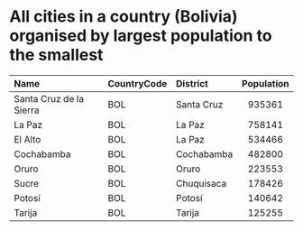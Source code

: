 # All cities in a country (Bolivia) organised by largest population to the smallest

| Name | CountryCode | District | Population |
| :--- | :--- | :--- | :---: |
|Santa Cruz de la Sierra|BOL|Santa Cruz|935361|
|La Paz|BOL|La Paz|758141|
|El Alto|BOL|La Paz|534466|
|Cochabamba|BOL|Cochabamba|482800|
|Oruro|BOL|Oruro|223553|
|Sucre|BOL|Chuquisaca|178426|
|Potosí|BOL|Potosí|140642|
|Tarija|BOL|Tarija|125255|

